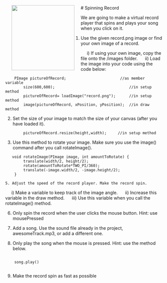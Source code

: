<body>
<div id="wrap">
<div id="main">
<div id="header">

</div>
<div id="moduleIndex">
# Spinning Record

<img align="left" alt="" src="images/spinningRecord.png" style="width: 200.00px; height: 207.00px;  margin: 0px 20px" title=""/>


We are going to make a virtual record player that spins and plays your song when you click on it.



1. Use the given record.png image or find your own image of a record.

     i) If using your own image, copy the file onto the /images folder.
     ii) Load the image into your code using the code below:


```
	PImage pictureOfRecord;                        //as member variable
        size(600,600);                                 //in setup method
        pictureOfRecord= loadImage("record.png");      //in setup method
        image(pictureOfRecord, xPosition, yPosition);  //in draw method
```



2. Set the size of your image to match the size of your canvas (after you have loaded it).
```
        pictureOfRecord.resize(height,width);     //in setup method
```



3. Use this method to rotate your image. Make sure you use the image() command after you call rotateImage().
```
   void rotateImage(PImage image, int amountToRotate) {
        translate(width/2, height/2);
        rotate(amountToRotate*TWO_PI/360);
        translate(-image.width/2, -image.height/2);
    }
```


    5. Adjust the speed of the record player. Make the record spin.
     i) Make a variable to keep track of the image angle.
     ii) Increase this variable in the draw method.
     iii) Use this variable when you call the rotateImage() method.



6. Only spin the record when the user clicks the mouse button. Hint: use mousePressed



7. Add a song.  Use the sound file already in the project, awesomeTrack.mp3, or add a different one.



8. Only play the song when the mouse is pressed. Hint: use the method below.

```

    song.play()
    
```


9. Make the record spin as fast as possible


<div id="p3link"></div>
</div>
</div>
</div>
<div id="footer">

</div>
</body>